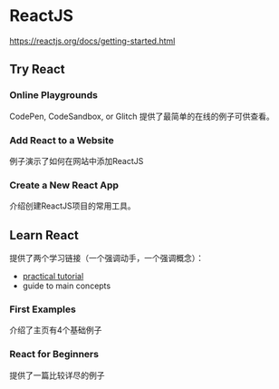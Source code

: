 # ReactJS

https://reactjs.org/docs/getting-started.html


## Try React

### Online Playgrounds

CodePen, CodeSandbox, or Glitch 提供了最简单的在线的例子可供查看。

### Add React to a Website

例子演示了如何在网站中添加ReactJS


### Create a New React App

介绍创建ReactJS项目的常用工具。

## Learn React

提供了两个学习链接（一个强调动手，一个强调概念）：

- [practical tutorial](https://reactjs.org/tutorial/tutorial.html)
- guide to main concepts


### First Examples

介绍了主页有4个基础例子

### React for Beginners

提供了一篇比较详尽的例子